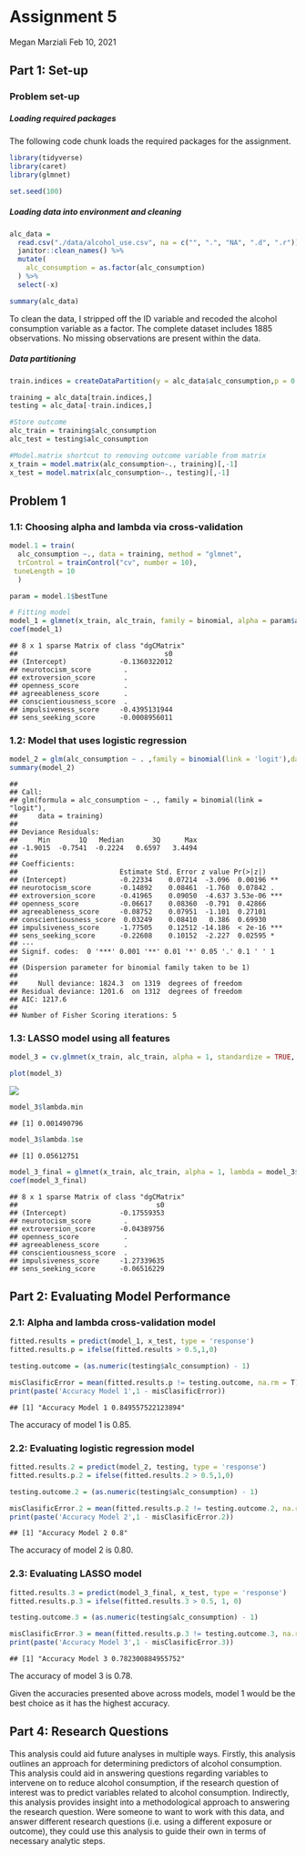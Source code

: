 Assignment 5
================
Megan Marziali
Feb 10, 2021

## Part 1: Set-up

### Problem set-up

##### Loading required packages

The following code chunk loads the required packages for the assignment.

``` r
library(tidyverse) 
library(caret)
library(glmnet)

set.seed(100)
```

##### Loading data into environment and cleaning

``` r
alc_data = 
  read.csv("./data/alcohol_use.csv", na = c("", ".", "NA", ".d", ".r")) %>% 
  janitor::clean_names() %>%
  mutate(
    alc_consumption = as.factor(alc_consumption)
  ) %>% 
  select(-x)

summary(alc_data)
```

To clean the data, I stripped off the ID variable and recoded the
alcohol consumption variable as a factor. The complete dataset includes
1885 observations. No missing observations are present within the data.

##### Data partitioning

``` r
train.indices = createDataPartition(y = alc_data$alc_consumption,p = 0.7,list = FALSE)

training = alc_data[train.indices,]
testing = alc_data[-train.indices,]

#Store outcome 
alc_train = training$alc_consumption
alc_test = testing$alc_consumption

#Model.matrix shortcut to removing outcome variable from matrix
x_train = model.matrix(alc_consumption~., training)[,-1]
x_test = model.matrix(alc_consumption~., testing)[,-1]
```

## Problem 1

### 1.1: Choosing alpha and lambda via cross-validation

``` r
model.1 = train(
  alc_consumption ~., data = training, method = "glmnet",
  trControl = trainControl("cv", number = 10),
 tuneLength = 10
  )

param = model.1$bestTune

# Fitting model
model_1 = glmnet(x_train, alc_train, family = binomial, alpha = param$alpha, lambda = param$lambda)
coef(model_1)
```

    ## 8 x 1 sparse Matrix of class "dgCMatrix"
    ##                                    s0
    ## (Intercept)             -0.1360322012
    ## neurotocism_score        .           
    ## extroversion_score       .           
    ## openness_score           .           
    ## agreeableness_score      .           
    ## conscientiousness_score  .           
    ## impulsiveness_score     -0.4395131944
    ## sens_seeking_score      -0.0008956011

### 1.2: Model that uses logistic regression

``` r
model_2 = glm(alc_consumption ~ . ,family = binomial(link = 'logit'),data = training)
summary(model_2)
```

    ## 
    ## Call:
    ## glm(formula = alc_consumption ~ ., family = binomial(link = "logit"), 
    ##     data = training)
    ## 
    ## Deviance Residuals: 
    ##     Min       1Q   Median       3Q      Max  
    ## -1.9015  -0.7541  -0.2224   0.6597   3.4494  
    ## 
    ## Coefficients:
    ##                         Estimate Std. Error z value Pr(>|z|)    
    ## (Intercept)             -0.22334    0.07214  -3.096  0.00196 ** 
    ## neurotocism_score       -0.14892    0.08461  -1.760  0.07842 .  
    ## extroversion_score      -0.41965    0.09050  -4.637 3.53e-06 ***
    ## openness_score          -0.06617    0.08360  -0.791  0.42866    
    ## agreeableness_score     -0.08752    0.07951  -1.101  0.27101    
    ## conscientiousness_score  0.03249    0.08410   0.386  0.69930    
    ## impulsiveness_score     -1.77505    0.12512 -14.186  < 2e-16 ***
    ## sens_seeking_score      -0.22608    0.10152  -2.227  0.02595 *  
    ## ---
    ## Signif. codes:  0 '***' 0.001 '**' 0.01 '*' 0.05 '.' 0.1 ' ' 1
    ## 
    ## (Dispersion parameter for binomial family taken to be 1)
    ## 
    ##     Null deviance: 1824.3  on 1319  degrees of freedom
    ## Residual deviance: 1201.6  on 1312  degrees of freedom
    ## AIC: 1217.6
    ## 
    ## Number of Fisher Scoring iterations: 5

### 1.3: LASSO model using all features

``` r
model_3 = cv.glmnet(x_train, alc_train, alpha = 1, standardize = TRUE, family = binomial)

plot(model_3)
```

![](hw5_mem2371_files/figure-gfm/unnamed-chunk-3-1.png)<!-- -->

``` r
model_3$lambda.min
```

    ## [1] 0.001490796

``` r
model_3$lambda.1se
```

    ## [1] 0.05612751

``` r
model_3_final = glmnet(x_train, alc_train, alpha = 1, lambda = model_3$lambda.1se, family = binomial)
coef(model_3_final)
```

    ## 8 x 1 sparse Matrix of class "dgCMatrix"
    ##                                  s0
    ## (Intercept)             -0.17559353
    ## neurotocism_score        .         
    ## extroversion_score      -0.04389756
    ## openness_score           .         
    ## agreeableness_score      .         
    ## conscientiousness_score  .         
    ## impulsiveness_score     -1.27339635
    ## sens_seeking_score      -0.06516229

## Part 2: Evaluating Model Performance

### 2.1: Alpha and lambda cross-validation model

``` r
fitted.results = predict(model_1, x_test, type = 'response') 
fitted.results.p = ifelse(fitted.results > 0.5,1,0)

testing.outcome = (as.numeric(testing$alc_consumption) - 1)

misClasificError = mean(fitted.results.p != testing.outcome, na.rm = T)
print(paste('Accuracy Model 1',1 - misClasificError))
```

    ## [1] "Accuracy Model 1 0.849557522123894"

The accuracy of model 1 is 0.85.

### 2.2: Evaluating logistic regression model

``` r
fitted.results.2 = predict(model_2, testing, type = 'response') 
fitted.results.p.2 = ifelse(fitted.results.2 > 0.5,1,0)

testing.outcome.2 = (as.numeric(testing$alc_consumption) - 1)

misClasificError.2 = mean(fitted.results.p.2 != testing.outcome.2, na.rm = T)
print(paste('Accuracy Model 2',1 - misClasificError.2))
```

    ## [1] "Accuracy Model 2 0.8"

The accuracy of model 2 is 0.80.

### 2.3: Evaluating LASSO model

``` r
fitted.results.3 = predict(model_3_final, x_test, type = 'response') 
fitted.results.p.3 = ifelse(fitted.results.3 > 0.5, 1, 0)

testing.outcome.3 = (as.numeric(testing$alc_consumption) - 1)

misClasificError.3 = mean(fitted.results.p.3 != testing.outcome.3, na.rm = T)
print(paste('Accuracy Model 3',1 - misClasificError.3))
```

    ## [1] "Accuracy Model 3 0.782300884955752"

The accuracy of model 3 is 0.78.

Given the accuracies presented above across models, model 1 would be the
best choice as it has the highest accuracy.

## Part 4: Research Questions

This analysis could aid future analyses in multiple ways. Firstly, this
analysis outlines an approach for determining predictors of alcohol
consumption. This analysis could aid in answering questions regarding
variables to intervene on to reduce alcohol consumption, if the research
question of interest was to predict variables related to alcohol
consumption. Indirectly, this analysis provides insight into a
methodological approach to answering the research question. Were someone
to want to work with this data, and answer different research questions
(i.e. using a different exposure or outcome), they could use this
analysis to guide their own in terms of necessary analytic steps.

